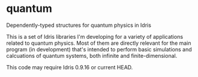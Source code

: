 quantum
=======

Dependently-typed structures for quantum physics in Idris

This is a set of Idris libraries I'm developing for a variety of applications related to quantum physics. Most of them are directly relevant for the main program (in development) that's intended to perform basic simulations and calcuations of quantum systems, both infinite and finite-dimensional.

This code may require Idris 0.9.16 or current HEAD.
